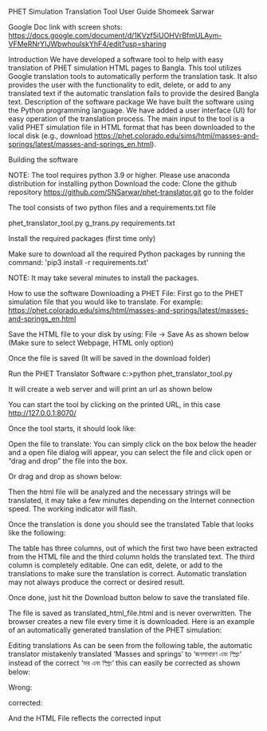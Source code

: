 PHET Simulation Translation Tool User Guide 
Shomeek Sarwar

Google Doc link with screen shots: https://docs.google.com/document/d/1KVzf5iUOHVrBfmULAym-VFMeRNrYIJWbwhouIskYhF4/edit?usp=sharing 

Introduction
We have developed a software tool to help with easy translation of PHET simulation HTML pages to Bangla. This tool utilizes Google translation tools to automatically perform the translation task. It also provides the user with the functionality to edit, delete, or add to any translated text if the automatic translation fails to provide the desired Bangla text.
Description of the software package
We have built the software using the Python programming language. We have added a user interface (UI) for easy operation of the translation process. The main input to the tool is a valid PHET simulation file in HTML format that has been downloaded to the local disk (e.g., download https://phet.colorado.edu/sims/html/masses-and-springs/latest/masses-and-springs_en.html).

Building the software

NOTE: The tool requires python 3.9 or higher. Please use anaconda distribution for installing python
Download the code:
Clone the github repository https://github.com/SNSarwar/phet-translator.git
go to the folder

The tool consists of two python files and a requirements.txt file

phet_translator_tool.py 
g_trans.py
requirements.txt

Install the required packages (first time only)

Make sure to download all the required Python packages by running the command:
'pip3 install -r requirements.txt'

NOTE: It may take several minutes to install the packages.

How to use the software
Downloading a PHET File: 
First go to the PHET simulation file that you would like to translate. For example:
 https://phet.colorado.edu/sims/html/masses-and-springs/latest/masses-and-springs_en.html 

Save the HTML file to your disk by using: 
File → Save As as shown below (Make sure to select Webpage, HTML only option)



Once the file is saved (It will be saved in the download folder)



Run the PHET Translator Software
c:>python phet_translator_tool.py

It will create a web server and will print an url as shown below


You can start the tool by clicking on the printed URL, in this case http://127.0.0.1:8070/ 

Once the tool starts, it should look like:


Open the file to translate:
You can simply click on the box below the header and a open file dialog will appear, you can select the file and click open or “drag and drop” the file into the box.



Or drag and drop as shown below:



Then the html file will be analyzed and the necessary strings will be translated, it may take a few minutes depending on the Internet connection speed. The working indicator will flash.



Once the translation is done you should see the translated Table that looks like the following:





The table has three columns, out of which the first two have been extracted from the HTML file and the third column holds the translated text. The third column is completely editable. One can edit, delete, or add to the translations to make sure the translation is correct. Automatic translation may not always produce the correct or desired result.

Once done, just hit the Download button below to save the translated file.



The file is saved as translated_html_file.html and is never overwritten. The browser creates a new file every time it is downloaded. 
Here is an example of an automatically generated translation of the PHET simulation:



Editing translations
As can be seen from the following table, the automatic translator mistakenly translated ‘Masses and springs’ to ‘জনসাধারণ  এবং স্প্রিং‘ instead of the correct ‘ভর এবং স্প্রিং‘ this can easily be corrected as shown below:

Wrong:


corrected:


And the HTML File reflects the corrected input



